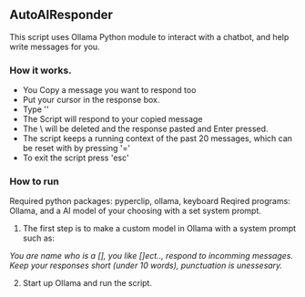 
## AutoAIResponder

This script uses Ollama Python module to interact with a chatbot, and help write messages for you.

### How it works.
- You Copy a message you want to respond too
- Put your cursor in the response box.
- Type '\'
- The Script will respond to your copied message
- The \ will be deleted and the response pasted and Enter pressed.
- The script keeps a running context of the past 20 messages, which can be reset with by pressing '='
- To exit the script press 'esc'

### How to run

Required python packages: pyperclip, ollama, keyboard
Reqired programs: Ollama, and a AI model of your choosing with a set system prompt.

1. The first step is to make a custom model in Ollama with a system prompt such as:

  *You are name who is a [], you like []ect.., respond to incomming messages. Keep your responses short (under 10 words), punctuation is unessesary.*

2. Start up Ollama and run the script.
